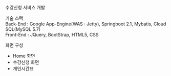 수강신청 서비스 개발

기술 스택<br>
Back-End : Google App-Engine(WAS : Jetty), Springboot 2.1, Mybatis, Cloud SQL(MySQL 5.7)<br>
Front-End : JQuery, BootStrap, HTML5, CSS

화면 구성<br>
- Home 화면<br>
- 수강신청 화면<br>
- 개인시간표<br>
